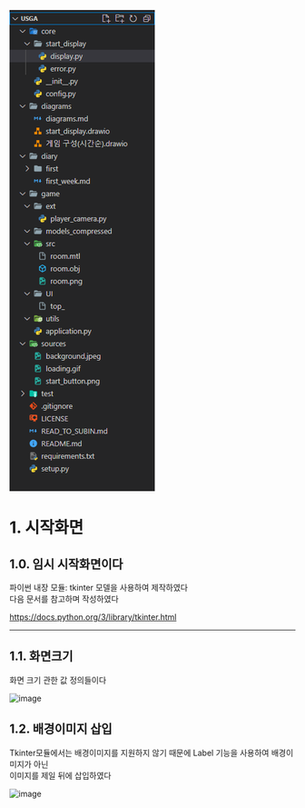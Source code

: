 ![[디렉토리]([diary/first/directories.png](https://github.com/urinlee/USGA/blob/main/diary/first/directories.png?raw=true))](https://github.com/urinlee/USGA/blob/main/diary/first/directories.png?raw=true)


# 1. 시작화면

## 1.0. 임시 시작화면이다

파이썬 내장 모듈: tkinter 모델을 사용하여 제작하였다  
다음 문서를 참고하며 작성하였다     
  
https://docs.python.org/3/library/tkinter.html



  
----

## 1.1. 화면크기
화면 크기 관한 값 정의들이다

![image](https://github.com/urinlee/USGA/assets/62046969/c75747ce-0e00-4522-95a3-b95ee0246a10)

## 1.2. 배경이미지 삽입
Tkinter모듈에서는 배경이미지를 지원하지 않기 때문에 Label 기능을 사용하여 배경이미지가 아닌  
이미지를 제일 뒤에 삽입하였다

![image](https://github.com/urinlee/USGA/assets/62046969/1b66fbb7-7e4e-4506-b918-604616b000a5)



